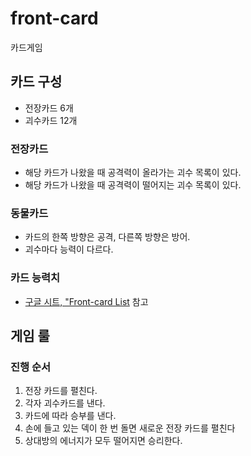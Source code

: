 # front-card

카드게임

## 카드 구성

- 전장카드 6개 
- 괴수카드 12개

### 전장카드

- 해당 카드가 나왔을 때 공격력이 올라가는 괴수 목록이 있다. 
- 해당 카드가 나왔을 때 공격력이 떨어지는 괴수 목록이 있다.

### 동물카드 

- 카드의 한쪽 방향은 공격, 다른쪽 방향은 방어.
- 괴수마다 능력이 다르다.

### 카드 능력치

- [구글 시트, "Front-card  List](https://goo.gl/cUWYwh) 참고

## 게임 룰 

### 진행 순서

1. 전장 카드를 펼친다.
2. 각자 괴수카드를 낸다.
3. 카드에 따라 승부를 낸다.
4. 손에 들고 있는 덱이 한 번 돌면 새로운 전장 카드를 펼친다
5. 상대방의 에너지가 모두 떨어지면 승리한다. 

